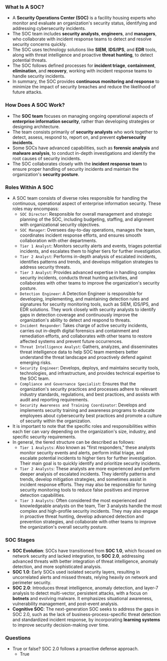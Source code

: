 ### What Is A SOC?
- A **Security Operations Center (SOC)** is a facility housing experts who monitor and evaluate an organization's security status, identifying and addressing cybersecurity incidents.
- The SOC team includes **security analysts**, **engineers**, and **managers**, who collaborate with incident response teams to detect and resolve security concerns quickly.
- The SOC uses technology solutions like **SIEM**, **IDS/IPS**, and **EDR** tools, along with threat intelligence and proactive **threat hunting**, to detect potential threats.
- The SOC follows defined processes for **incident triage**, **containment**, **elimination**, and **recovery**, working with incident response teams to handle security incidents.
- In summary, the SOC provides **continuous monitoring and response** to minimize the impact of security breaches and reduce the likelihood of future attacks.



### How Does A SOC Work?
- The **SOC team** focuses on managing ongoing operational aspects of **enterprise information security**, rather than developing strategies or designing architecture.
- The team consists primarily of **security analysts** who work together to detect, assess, respond to, report on, and prevent **cybersecurity incidents**.
- Some SOCs have advanced capabilities, such as **forensic analysis** and **malware analysis**, to conduct in-depth investigations and identify the root causes of security incidents.
- The SOC collaborates closely with the **incident response team** to ensure proper handling of security incidents and maintain the organization's **security posture**.



### Roles Within A SOC
- A SOC team consists of diverse roles responsible for handling the continuous, operational aspect of enterprise information security. These roles may encompass:
	- `SOC Director`: Responsible for overall management and strategic planning of the SOC, including budgeting, staffing, and alignment with organizational security objectives.
	- `SOC Manager`: Oversees day-to-day operations, manages the team, coordinates incident response efforts, and ensures smooth collaboration with other departments.
	- `Tier 1 Analyst`: Monitors security alerts and events, triages potential incidents, and escalates them to higher tiers for further investigation.
	- `Tier 2 Analyst`: Performs in-depth analysis of escalated incidents, identifies patterns and trends, and develops mitigation strategies to address security threats.
	- `Tier 3 Analyst`: Provides advanced expertise in handling complex security incidents, conducts threat hunting activities, and collaborates with other teams to improve the organization's security posture.
	- `Detection Engineer`: A Detection Engineer is responsible for developing, implementing, and maintaining detection rules and signatures for security monitoring tools, such as SIEM, IDS/IPS, and EDR solutions. They work closely with security analysts to identify gaps in detection coverage and continuously improve the organization's ability to detect and respond to threats.
	- `Incident Responder`: Takes charge of active security incidents, carries out in-depth digital forensics and containment and remediation efforts, and collaborates with other teams to restore affected systems and prevent future occurrences.
	- `Threat Intelligence Analyst`: Gathers, analyzes, and disseminates threat intelligence data to help SOC team members better understand the threat landscape and proactively defend against emerging risks.
	- `Security Engineer`: Develops, deploys, and maintains security tools, technologies, and infrastructure, and provides technical expertise to the SOC team.
	- `Compliance and Governance Specialist`: Ensures that the organization's security practices and processes adhere to relevant industry standards, regulations, and best practices, and assists with audit and reporting requirements.
	- `Security Awareness and Training Coordinator`: Develops and implements security training and awareness programs to educate employees about cybersecurity best practices and promote a culture of security within the organization.
- It is important to note that the specific roles and responsibilities within each tier can vary depending on the organization's size, industry, and specific security requirements.
- In general, the tiered structure can be described as follows:
	- `Tier 1 Analysts`: Also known as "first responders," these analysts monitor security events and alerts, perform initial triage, and escalate potential incidents to higher tiers for further investigation. Their main goal is to quickly identify and prioritize security incidents.
	- `Tier 2 Analysts`: These analysts are more experienced and perform deeper analysis of escalated incidents. They identify patterns and trends, develop mitigation strategies, and sometimes assist in incident response efforts. They may also be responsible for tuning security monitoring tools to reduce false positives and improve detection capabilities.
	- `Tier 3 Analysts`: Often considered the most experienced and knowledgeable analysts on the team, Tier 3 analysts handle the most complex and high-profile security incidents. They may also engage in proactive threat hunting, develop advanced detection and prevention strategies, and collaborate with other teams to improve the organization's overall security posture.



### SOC Stages
- **SOC Evolution**: SOCs have transitioned from **SOC 1.0**, which focused on network security and lacked integration, to **SOC 2.0**, addressing advanced threats with better integration of threat intelligence, anomaly detection, and more sophisticated analysis.
- **SOC 1.0**: Early SOCs used isolated security layers, resulting in uncorrelated alerts and missed threats, relying heavily on network and perimeter security.
- **SOC 2.0**: Introduces threat intelligence, anomaly detection, and layer-7 analysis to detect multi-vector, persistent attacks, with a focus on **botnets** and evolving malware. It emphasizes situational awareness, vulnerability management, and post-event analysis.
- **Cognitive SOC**: The next-generation SOC seeks to address the gaps in SOC 2.0, such as the lack of business-process-specific threat detection and standardized incident response, by incorporating **learning systems** to improve security decision-making over time.



### Questions
- True or false? SOC 2.0 follows a proactive defense approach.
	- True